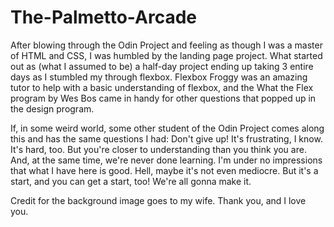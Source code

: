 # The-Palmetto-Arcade

After blowing through the Odin Project and feeling as though I was a master of HTML and CSS, I was humbled by the landing page project. What started out as (what I assumed to be) a half-day project ending up taking 3 entire days as I stumbled my through flexbox. Flexbox Froggy was an amazing tutor to help with a basic understanding of flexbox, and the What the Flex program by Wes Bos came in handy for other questions that popped up in the design program.

If, in some weird world, some other student of the Odin Project comes along this and has the same questions I had:
Don't give up!
It's frustrating, I know. It's hard, too. But you're closer to understanding than you think you are. And, at the same time, we're never done learning. I'm under no impressions that what I have here is good. Hell, maybe it's not even mediocre. But it's a start, and you can get a start, too!
We're all gonna make it.

Credit for the background image goes to my wife. Thank you, and I love you.